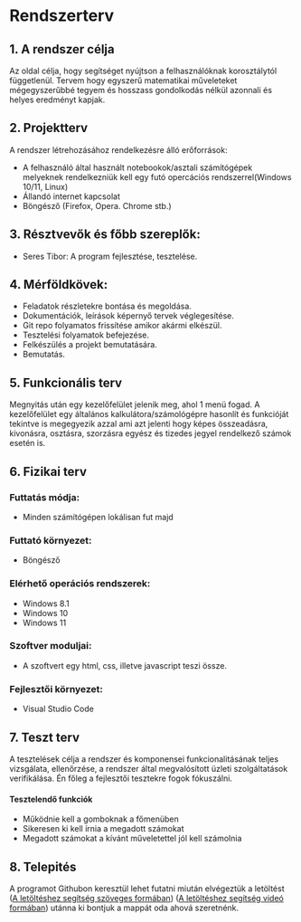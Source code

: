 # Rendszerterv
## 1. A rendszer célja

Az oldal célja, hogy segítséget nyújtson a felhasználóknak korosztálytól függetlenül. 
Tervem hogy egyszerű matematikai műveleteket mégegyszerűbbé tegyem és hosszass gondolkodás nélkül azonnali és helyes eredményt kapjak. 

## 2. Projektterv

A rendszer létrehozásához rendelkezésre álló erőforrások:

- A felhasználó által használt notebookok/asztali számítógépek melyeknek rendelkezniük kell egy futó opercációs rendszerrel(Windows 10/11, Linux) 
- Állandó internet kapcsolat 
- Böngésző (Firefox, Opera. Chrome stb.)

## 3. Résztvevők és főbb szereplők:

- Seres Tibor: A program fejlesztése, tesztelése.

## 4. Mérföldkövek:

 - Feladatok részletekre bontása és megoldása.
 - Dokumentációk, leírások képernyő tervek véglegesítése.
 - Git repo folyamatos frissítése amikor akármi elkészül.
 - Tesztelési folyamatok befejezése.
 - Felkészülés a projekt bemutatására.
 - Bemutatás.

 ## 5. Funkcionális terv

Megnyitás után egy kezelőfelület jelenik meg, ahol 1 menü fogad. A kezelőfelület egy általános kalkulátora/számológépre hasonlít 
és funkcióját tekintve is megegyezik azzal ami azt jelenti hogy képes összeadásra, kivonásra, osztásra, szorzásra egyész és tizedes jegyel rendelkező számok esetén is. 

## 6. Fizikai terv

### Futtatás módja:
- Minden számítógépen lokálisan fut majd
### Futtató környezet:
- Böngésző
### Elérhető operációs rendszerek:
- Windows 8.1
- Windows 10
- Windows 11
### Szoftver moduljai:

- A szoftvert egy html, css, illetve javascript teszi össze.

### Fejlesztői környezet:

- Visual Studio Code

## 7. Teszt terv
A tesztelések célja a rendszer és komponensei funkcionalitásának teljes vizsgálata, ellenőrzése, a rendszer által megvalósított üzleti szolgáltatások verifikálása. Én főleg a fejlesztői tesztekre fogok fókuszálni.
#### Tesztelendő funkciók
 - Működnie kell a gomboknak a főmenüben
 - Sikeresen ki kell írnia a megadott számokat
 - Megadott számokat a kívánt műveletettel jól kell számolnia

## 8. Telepités
A programot Githubon keresztül lehet futatni miután elvégeztük a letöltést ([A letöltéshez segítség szöveges formában](https://docs.github.com/en/get-started/start-your-journey/downloading-files-from-github)) ([A letöltéshez segítség videó formában](https://www.youtube.com/watch?v=eWiPHP0us_0)) utánna ki bontjuk a mappát oda ahová szeretnénk.
